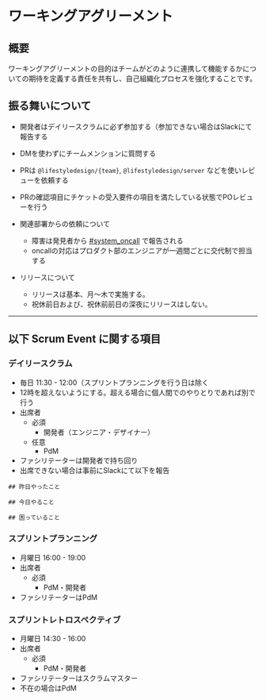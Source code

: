 # ワーキングアグリーメント

## 概要

ワーキングアグリーメントの目的はチームがどのように連携して機能するかについての期待を定義する責任を共有し、自己組織化プロセスを強化することです。

## 振る舞いについて

- 開発者はデイリースクラムに必ず参加する（参加できない場合はSlackにて報告する
- DMを使わずにチームメンションに質問する
- PRは `@lifestyledesign/{team}`, `@lifestyledesign/server` などを使いレビューを依頼する
- PRの確認項目にチケットの受入要件の項目を満たしている状態でPOレビューを行う

- 関連部署からの依頼について
    - 障害は発見者から [#system_oncall](https://lsd-dev.slack.com/archives/C2YRK6ADC) で報告される
    - oncallの対応はプロダクト部のエンジニアが一週間ごとに交代制で担当する
- リリースについて
    - リリースは基本、月〜木で実施する。
    - 祝休前日および、祝休前前日の深夜にリリースはしない。

---

## 以下 Scrum Event に関する項目

### デイリースクラム

- 毎日 11:30 - 12:00（スプリントプランニングを行う日は除く
- 12時を超えないようにする。超える場合に個人間でのやりとりであれば別で行う
- 出席者
    - 必須
        - 開発者（エンジニア・デザイナー）
    - 任意
        - PdM
- ファシリテーターは開発者で持ち回り
- 出席できない場合は事前にSlackにて以下を報告

```
## 昨日やったこと

## 今日やること

## 困っていること
```

### スプリントプランニング

- 月曜日 16:00 - 19:00
- 出席者
    - 必須
        - PdM・開発者
- ファシリテーターはPdM

### スプリントレトロスペクティブ

- 月曜日 14:30 - 16:00
- 出席者
    - 必須
        - PdM・開発者
- ファシリテーターはスクラムマスター
- 不在の場合はPdM
